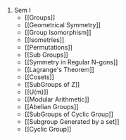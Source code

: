 1. Sem I
	- [[Groups]]
	- [[Geometrical Symmetry]]
	- [[Group Isomorphism]]
	- [[Isometries]]
	- [[Permutations]]
	- [[Sub Groups]]
	- [[Symmetry in Regular N-gons]]
	- [[Lagrange's Theorem]]
	- [[Cosets]]
	- [[SubGroups of Z]]
	- [[U(m)]]
	- [[Modular Arithmetic]]
	- [[Abelian Groups]]
	- [[SubGroups of Cyclic Group]]
	- [[Subgroup Generated by a set]]
	- [[Cyclic Group]]